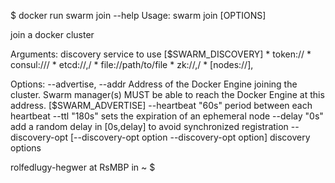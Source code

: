 $ docker run swarm join --help
Usage: swarm join [OPTIONS] <discovery>

join a docker cluster

Arguments:
   <discovery>    discovery service to use [$SWARM_DISCOVERY]
                   * token://<token>
                   * consul://<ip>/<path>
                   * etcd://<ip1>,<ip2>/<path>
                   * file://path/to/file
                   * zk://<ip1>,<ip2>/<path>
                   * [nodes://]<ip1>,<ip2>

Options:
   --advertise, --addr 							Address of the Docker Engine joining the cluster. Swarm manager(s) MUST be able to reach the Docker Engine at this address. [$SWARM_ADVERTISE]
   --heartbeat "60s"							period between each heartbeat
   --ttl "180s"								sets the expiration of an ephemeral node
   --delay "0s"								add a random delay in [0s,delay] to avoid synchronized registration
   --discovery-opt [--discovery-opt option --discovery-opt option]	discovery options


rolfedlugy-hegwer at RsMBP in ~
$

